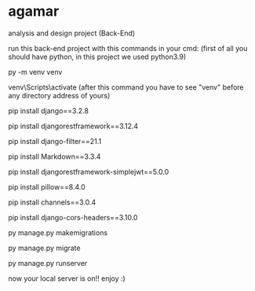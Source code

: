 # agamar
analysis and design project (Back-End)


run this back-end project with this commands in your cmd: (first of all you should have python, in this project we used python3.9)

py -m venv venv

venv\Scripts\activate (after this command you have to see "venv" before any directory address of yours)

pip install django==3.2.8

pip install djangorestframework==3.12.4

pip install django-filter==21.1

pip install Markdown==3.3.4

pip install djangorestframework-simplejwt==5.0.0

pip install pillow==8.4.0

pip install channels==3.0.4

pip install django-cors-headers==3.10.0

py manage.py makemigrations

py manage.py migrate

py manage.py runserver



now your local server is on!! enjoy :)



